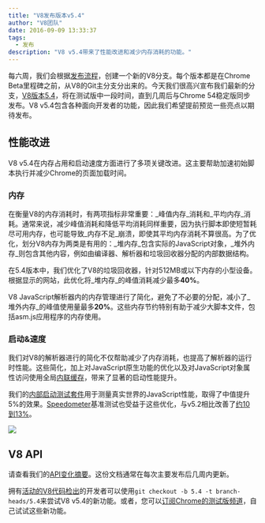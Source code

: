 ```yaml
---
title: "V8发布版本v5.4"
author: "V8团队"
date: 2016-09-09 13:33:37
tags:
  - 发布
description: "V8 v5.4带来了性能改进和减少内存消耗的功能。"
---
```

每六周，我们会根据[发布流程](/docs/release-process)，创建一个新的V8分支。每个版本都是在Chrome Beta里程碑之前，从V8的Git主分支分出来的。今天我们很高兴宣布我们最新的分支，[V8版本5.4](https://chromium.googlesource.com/v8/v8.git/+log/branch-heads/5.4)，将在测试版中一段时间，直到几周后与Chrome 54稳定版同步发布。V8 v5.4包含各种面向开发者的功能，因此我们希望提前预览一些亮点以期待发布。

<!--截断-->
## 性能改进

V8 v5.4在内存占用和启动速度方面进行了多项关键改进。这主要帮助加速初始脚本执行并减少Chrome的页面加载时间。

### 内存

在衡量V8的内存消耗时，有两项指标非常重要：_峰值内存_消耗和_平均内存_消耗。通常来说，减少峰值消耗和降低平均消耗同样重要，因为执行脚本即使短暂耗尽可用内存，也可能导致_内存不足_崩溃，即使其平均内存消耗不算很高。为了优化，划分V8内存为两类是有用的：_堆内存_包含实际的JavaScript对象，_堆外内存_则包含其他内容，例如由编译器、解析器和垃圾回收器分配的内部数据结构。

在5.4版本中，我们优化了V8的垃圾回收器，针对512MB或以下内存的小型设备。根据显示的网站，此优化将_堆内存_的峰值消耗减少最多**40%**。

V8 JavaScript解析器内的内存管理进行了简化，避免了不必要的分配，减小了_堆外内存_的峰值使用量最多**20%**。这些内存节约特别有助于减少大脚本文件，包括asm.js应用程序的内存使用。

### 启动&速度

我们对V8的解析器进行的简化不仅帮助减少了内存消耗，也提高了解析器的运行时性能。这些简化，加上对JavaScript原生功能的优化以及对JavaScript对象属性访问使用全局[内联缓存](https://en.wikipedia.org/wiki/Inline_caching)，带来了显著的启动性能提升。

我们的[内部启动测试套件](https://www.youtube.com/watch?v=xCx4uC7mn6Y)用于测量真实世界的JavaScript性能，取得了中值提升5%的效果。[Speedometer](http://browserbench.org/Speedometer/)基准测试也受益于这些优化，与v5.2相比改善了[约10到13%](https://chromeperf.appspot.com/report?sid=f5414b72e864ffaa4fd4291fa74bf3fd7708118ba534187d36113d8af5772c86&start_rev=393766&end_rev=416239)。

![](/_img/v8-release-54/speedometer.png)

## V8 API

请查看我们的[API变化摘要](https://docs.google.com/document/d/1g8JFi8T_oAE_7uAri7Njtig7fKaPDfotU6huOa1alds/edit)。这份文档通常在每次主要发布后几周内更新。

拥有[活动的V8代码检出](/docs/source-code#using-git)的开发者可以使用`git checkout -b 5.4 -t branch-heads/5.4`来尝试V8 v5.4的新功能。或者，您可以[订阅Chrome的测试版频道](https://www.google.com/chrome/browser/beta.html)，自己试试这些新功能。
